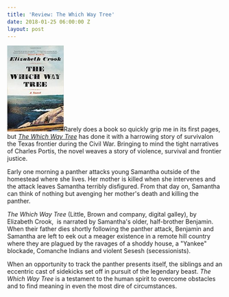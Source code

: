 ```yaml
---
title: 'Review: The Which Way Tree'
date: 2018-01-25 06:00:00 Z
layout: post
---
```


![](/assets/images/51t5QQAicSL._SX327_BO1204203200_-132x200.jpg)Rarely does a book so quickly grip me in its first pages, but _[The Which Way Tree](http://amzn.to/2DVHQIs)_ has done it with a harrowing story of survivalon the Texas frontier during the Civil War. Bringing to mind the tight narratives of Charles Portis, the novel weaves a story of violence, survival and frontier justice.

Early one morning a panther attacks young Samantha outside of the homestead where she lives. Her mother is killed when she intervenes and the attack leaves Samantha terribly disfigured. From that day on, Samantha can think of nothing but avenging her mother's death and killing the panther.

_The Which Way Tree_ (Little, Brown and company, digital galley), by Elizabeth Crook,  is narrated by Samantha's older, half-brother Benjamin. When their father dies shortly following the panther attack, Benjamin and Samantha are left to eek out a meager existence in a remote hill country where they are plagued by the ravages of a shoddy house, a "Yankee" blockade, Comanche Indians and violent Sesesh (secessionists).

When an opportunity to track the panther presents itself, the siblings and an eccentric cast of sidekicks set off in pursuit of the legendary beast. _The Which Way Tree_ is a testament to the human spirit to overcome obstacles and to find meaning in even the most dire of circumstances.
